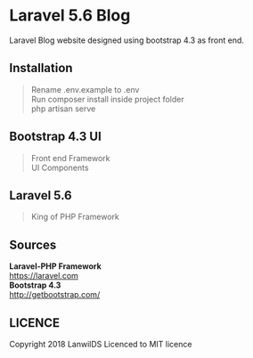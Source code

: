 # Laravel 5.6 Blog
Laravel Blog website designed using bootstrap 4.3 as front end.

## Installation
> Rename .env.example to .env <br>
> Run composer install inside project folder<br>
> php artisan serve<br>

## Bootstrap 4.3 UI
> Front end Framework<br>
> UI Components<br>
## Laravel 5.6
> King of PHP Framework<br>

## Sources
 **Laravel-PHP Framework**<br>
  https://laravel.com<br>
 **Bootstrap 4.3**<br>
  http://getbootstrap.com/<br>

## LICENCE
Copyright 2018 LanwilDS Licenced to MIT licence


